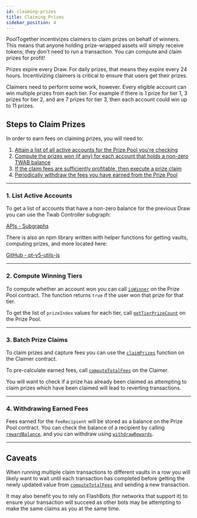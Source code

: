 ```yaml
---
id: claiming-prizes
title: Claiming Prizes
sidebar_position: 4
---
```


PoolTogether incentivizes claimers to claim prizes on behalf of winners. This means that anyone holding prize-wrapped assets will simply receive tokens; they don't need to run a transaction. You can compute and claim prizes for profit!

Prizes expire every Draw. For daily prizes, that means they expire every 24 hours. Incentivizing claimers is critical to ensure that users get their prizes.

Claimers need to perform some work, however. Every eligible account can win multiple prizes from each tier. For example if there is 1 prize for tier 1, 3 prizes for tier 2, and are 7 prizes for tier 3, then each account could win up to 11 prizes.

## Steps to Claim Prizes

In order to earn fees on claiming prizes, you will need to:

1. [Attain a list of all active accounts for the Prize Pool you're checking](#1-list-active-accounts)
2. [Compute the prizes won (if any) for each account that holds a non-zero TWAB balance](#2-compute-winning-tiers)
3. [If the claim fees are sufficiently profitable, then execute a prize claim](#3-batch-prize-claims)
4. [Periodically withdraw the fees you have earned from the Prize Pool](#4-withdrawing-earned-fees)

---

### 1. List Active Accounts

To get a list of accounts that have a non-zero balance for the previous Draw you can use the Twab Controller subgraph:

[APIs - Subgraphs](/protocol/api/subgraphs)

There is also an npm library written with helper functions for getting vaults, computing prizes, and more located here: 

[GitHub - pt-v5-utils-js](https://github.com/GenerationSoftware/pt-v5-utils-js#user-content--get-subgraph-vaults)

---

### 2. Compute Winning Tiers

To compute whether an account won you can call [`isWinner`](/protocol/reference/prize-pool/PrizePool#iswinner) on the Prize Pool contract. The function returns `true` if the user won that prize for that tier.

To get the list of `prizeIndex` values for each tier, call [`getTierPrizeCount`](/protocol/reference/prize-pool/TieredLiquidityDistributor#gettierprizecount) on the Prize Pool.

---

### 3. Batch Prize Claims

To claim prizes and capture fees you can use the [`claimPrizes`](/protocol/reference/prize-claimer/Claimer#claimprizes) function on the Claimer contract.

To pre-calculate earned fees, call [`computeTotalFees`](/protocol/reference/prize-claimer/Claimer#computetotalfees) on the Claimer. 

You will want to check if a prize has already been claimed as attempting to claim prizes which have been claimed will lead to reverting transactions.

---

### 4. Withdrawing Earned Fees

Fees earned for the `feeRecipient` will be stored as a balance on the Prize Pool contract. You can check the balance of a recipient by calling [`rewardBalance`](/protocol/reference/prize-pool/PrizePool#rewardbalance), and you can withdraw using [`withdrawRewards`](/protocol/reference/prize-pool/PrizePool#withdrawrewards).

---

##  Caveats

When running multiple claim transactions to different vaults in a row you will likely want to wait until each transaction has completed before getting the newly updated value from [`computeTotalFees`](/protocol/reference/prize-claimer/Claimer#computetotalfees) and sending a new transaction.

It may also benefit you to rely on FlashBots (for networks that support it) to ensure your transaction will succeed as other bots may be attempting to make the same claims as you at the same time.

